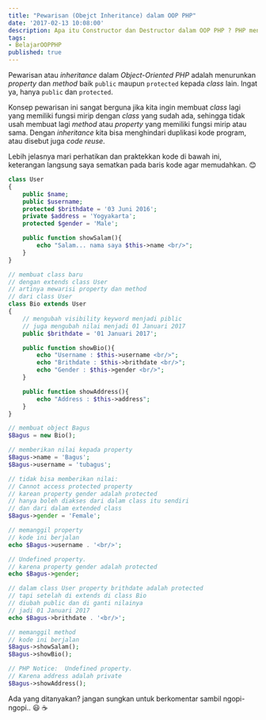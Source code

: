 ```yaml
---
title: "Pewarisan (Obejct Inheritance) dalam OOP PHP"
date: '2017-02-13 10:08:00'
description: Apa itu Constructor dan Destructor dalam OOP PHP ? PHP menyediakan method khusus yang berjalan ketika sebuah object mulai dibuat dan dimatikan, yaitu method __construct() yang disebut constructor dan method __destruct() yang disebut destructor
tags:
- BelajarOOPPHP
published: true
---
```


Pewarisan atau _inheritance_ dalam _Object-Oriented PHP_ adalah menurunkan _property_ dan _method_ baik `public` maupun `protected` kepada _class_ lain. Ingat ya, hanya `public` dan `protected`. 

Konsep pewarisan ini sangat berguna jika kita ingin membuat _class_ lagi yang memiliki fungsi mirip dengan _class_ yang sudah ada, sehingga tidak usah membuat lagi _method_ atau _property_ yang memiliki fungsi mirip atau sama. Dengan _inheritance_ kita bisa menghindari duplikasi kode program, atau disebut juga _code reuse_.

Lebih jelasnya mari perhatikan dan praktekkan kode di bawah ini, keterangan langsung saya sematkan pada baris kode agar memudahkan. :blush:

```php
class User
{
    public $name;
    public $username;
    protected $brithdate = '03 Juni 2016';
    private $address = 'Yogyakarta';
    protected $gender = 'Male';

    public function showSalam(){
        echo "Salam... nama saya $this->name <br/>";
    }
}

// membuat class baru
// dengan extends class User
// artinya mewarisi property dan method
// dari class User 
class Bio extends User
{
    // mengubah visibility keyword menjadi piblic
    // juga mengubah nilai menjadi 01 Januari 2017
    public $brithdate = '01 Januari 2017';

    public function showBio(){
        echo "Username : $this->username <br/>";
        echo "Brithdate : $this->brithdate <br/>";
        echo "Gender : $this->gender <br/>";
    }

    public function showAddress(){
        echo "Address : $this->address";
    }
}

// membuat object Bagus
$Bagus = new Bio();

// memberikan nilai kepada property
$Bagus->name = 'Bagus';
$Bagus->username = 'tubagus';

// tidak bisa memberikan nilai:
// Cannot access protected property
// karean property gender adalah protected
// hanya boleh diakses dari dalam class itu sendiri
// dan dari dalam extended class 
$Bagus->gender = 'Female';

// memanggil property
// kode ini berjalan
echo $Bagus->username . '<br/>';

// Undefined property. 
// karena property gender adalah protected
echo $Bagus->gender;

// dalam class User property brithdate adalah protected
// tapi setelah di extends di class Bio
// diubah public dan di ganti nilainya
// jadi 01 Januari 2017
echo $Bagus->brithdate . '<br/>';

// memanggil method
// kode ini berjalan
$Bagus->showSalam();
$Bagus->showBio();

// PHP Notice:  Undefined property.
// Karena address adalah private
$Bagus->showAddress();
```

Ada yang ditanyakan? jangan sungkan untuk berkomentar sambil ngopi-ngopi.. :smiley: :coffee: